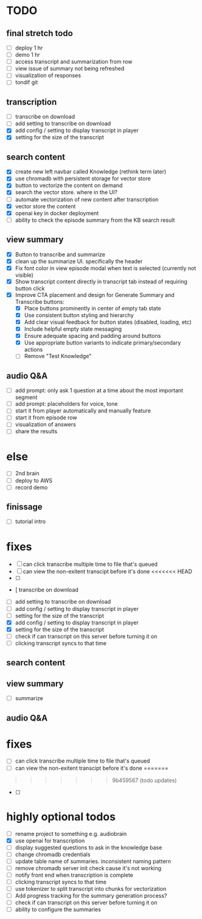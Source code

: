 # TODO

## final stretch todo
- [ ] deploy 1 hr
- [ ] demo 1 hr
- [ ] access transcript and summarization from row
- [ ] view issue of summary not being refreshed
- [ ] visualization of responses
- [ ] tondif git

## transcription

- [ ] transcribe on download
- [ ] add setting to transcribe on download
- [x] add config / setting to display transcript in player
- [x] setting for the size of the transcript

## search content

- [X] create new left navbar called Knowledge (rethink term later)
- [X] use chromadb with persistent storage for vector store
- [X] button to vectorize the content on demand
- [X] search the vector store. where in the UI?
- [ ] automate vectorization of new content after transcription
- [X] vector store the content
- [X] openai key in docker deployment
- [ ] ability to check the episode summary from the KB search result

## view summary

- [X] Button to transcribe and summarize
- [X] clean up the summarize UI. specifically the header
- [X] Fix font color in view episode modal when text is selected (currently not visible)
- [X] Show transcript content directly in transcript tab instead of requiring button click
- [X] Improve CTA placement and design for Generate Summary and Transcribe buttons:
  - [X] Place buttons prominently in center of empty tab state
  - [X] Use consistent button styling and hierarchy
  - [X] Add clear visual feedback for button states (disabled, loading, etc)
  - [X] Include helpful empty state messaging
  - [X] Ensure adequate spacing and padding around buttons
  - [X] Use appropriate button variants to indicate primary/secondary actions
  - [ ] Remove "Test Knowledge"

## audio Q&A

- [ ] add prompt: only ask 1 question at a time about the most important segment
- [ ] add prompt: placeholders for voice, tone
- [ ] start it from player automatically and manually feature
- [ ] start it from episode row
- [ ] visualization of answers
- [ ] share the results

# else
- [ ] 2nd brain
- [ ] deploy to AWS
- [ ] record demo

## finissage

- [ ] tutorial intro


# fixes

- [ ] can click transcribe multiple time to file that's queued
- [ ] can view the non-exitent transcipt before it's done
<<<<<<< HEAD
- [ ]
- [  transcribe on download
- [ ] add setting to transcribe on download
- [ ] add config / setting to display transcript in player
- [ ] setting for the size of the transcript
- [X] add config / setting to display transcript in player
- [X] setting for the size of the transcript
- [ ] check if can transcript on this server before turning it on
- [ ] clicking transcript syncs to that time

## search content

## view summary
- [ ] summarize

## audio Q&A

# fixes
- [ ] can click transcribe multiple time to file that's queued
- [ ] can view the non-exitent transcipt before it's done
=======
>>>>>>> 9b459567 (todo updates)
- [ ] 

# highly optional todos

- [ ] rename project to something e.g. audiobrain
- [X] use openai for transcription
- [ ] display suggested questions to ask in the knowledge base
- [ ] change chromadb credentials
- [ ] update table name of summaries. inconsistent naming pattern
- [ ] remove chromadb server init check cause it's not working
- [ ] notify front end when transcription is complete
- [ ] clicking transcript syncs to that time
- [ ] use tokenizer to split transcript into chunks for vectorization
- [ ] Add progress tracking for the summary generation process?
- [ ] check if can transcript on this server before turning it on
- [ ] ability to configure the summaries
